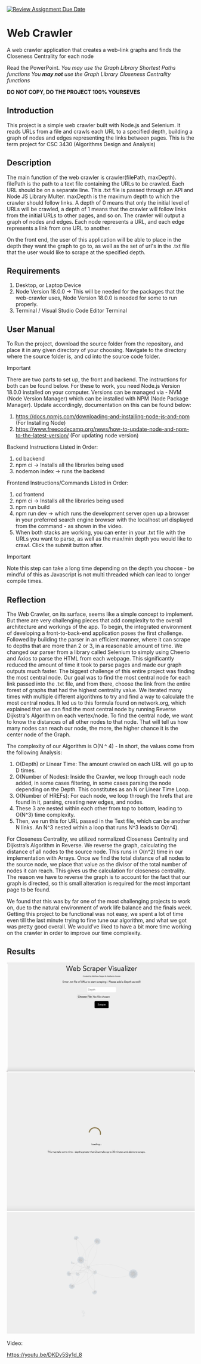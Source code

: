 [![Review Assignment Due Date](https://classroom.github.com/assets/deadline-readme-button-24ddc0f5d75046c5622901739e7c5dd533143b0c8e959d652212380cedb1ea36.svg)](https://classroom.github.com/a/vObvlpWW)
# Web Crawler
A web crawler application that creates a web-link graphs and finds the Closeness Centrality for each node

Read the PowerPoint.
*You may use the Graph Library Shortest Paths functions*
*You **may not** use the Graph Library Closeness Centrality functions*

**DO NOT COPY, DO THE PROJECT 100% YOURSEVES**

## Introduction	

This project is a simple web crawler built with Node.js and Selenium. It reads URLs from a file and crawls each URL to a specified depth, building a graph of nodes and edges representing the links between pages. This is the term project for CSC 3430 (Algorithms Design and Analysis)

## Description

The main function of the web crawler is crawler(filePath, maxDepth).
filePath is the path to a text file containing the URLs to be crawled. Each URL should be on a separate line. This .txt file is passed through an API and Node JS Library Multer.
maxDepth is the maximum depth to which the crawler should follow links. A depth of 0 means that only the initial level of URLs will be crawled, a depth of 1 means that the crawler will follow links from the initial URLs to other pages, and so on.
The crawler will output a graph of nodes and edges. Each node represents a URL, and each edge represents a link from one URL to another.

On the front end, the user of this application will be able to place in the depth they want the graph to go to, as well as the set of url's in the .txt file that the user would like to scrape at the specified depth.

## Requirements	
1. Desktop, or Laptop Device
2. Node Version 18.0.0 -> This will be needed for the packages that the web-crawler uses, Node Version 18.0.0 is needed for some to run properly.
3. Terminal / Visual Studio Code Editor Terminal
   
## User Manual
To Run the project, download the source folder from the repository, and place it in any given directory of your choosing. Navigate to the directory where the source folder is, and cd into the source code folder.

> [!IMPORTANT]
> There are two parts to set up, the front and backend. The instructions for both can be found below. For these to work, you need Node.js Version 18.0.0 installed on your computer.
> Versions can be managed via - NVM (Node Version Manager) which can be installed with NPM (Node Package Manager). Update accordingly, documentation on this can be found below:
> 1. https://docs.npmjs.com/downloading-and-installing-node-js-and-npm (For Installing Node)
> 2. https://www.freecodecamp.org/news/how-to-update-node-and-npm-to-the-latest-version/ (For updating node version)

Backend Instructions Listed in Order: 

1. cd backend
2. npm ci -> Installs all the libraries being used
3. nodemon index -> runs the backend

Frontend Instructions/Commands Listed in Order: 

1. cd frontend
2. npm ci -> Installs all the libraries being used
3. npm run build
4. npm run dev -> which runs the development server open up a browser in your preferred search engine browser with the localhost url displayed from the command - as shown in the video.
5. When both stacks are working, you can enter in your .txt file with the URLs you want to parse, as well as the max/min depth you would like to crawl. Click the submit button after. 

> [!IMPORTANT]
> Note this step can take a long time depending on the depth you choose - be mindful of this as Javascript is not multi threaded which can lead to longer compile times.


## Reflection
>  
The Web Crawler, on its surface, seems like a simple concept to implement. But there are very challenging pieces that add complexity to the overall architecture and workings of the app. To begin, the integrated environment of developing a front-to-back-end application poses the first challenge. Followed by building the parser in an efficient manner, where it can scrape to depths that are more than 2 or 3, in a reasonable amount of time. We changed our parser from a library called Selenium to simply using Cheerio and Axios to parse the HTML from each webpage. This significantly reduced the amount of time it took to parse pages and made our graph outputs much faster.
The biggest challenge of this entire project was finding the most central node. Our goal was to find the most central node for each link passed into the .txt file, and from there, choose the link from the entire forest of graphs that had the highest centrality value. We iterated many times with multiple different algorithms to try and find a way to calculate the most central nodes. It led us to this formula found on network.org, which explained that we can find the most central node by running Reverse Dijkstra's Algorithm on each vertex/node. To find the central node, we want to know the distances of all other nodes to that node. That will tell us how many nodes can reach our node, the more, the higher chance it is the center node of the Graph. 

The complexity of our Algorithm is O(N ^ 4) - In short, the values come from the following Analysis:

1.	O(Depth) or Linear Time: The amount crawled on each URL will go up to D times.
2.	O(Number of Nodes): Inside the Crawler, we loop through each node added, in some cases filtering, in some cases parsing the node depending on the Depth. This constitutes as an N or Linear Time Loop.
3.	O(Number of HREFs): For each node, we loop through the hrefs that are found in it, parsing, creating new edges, and nodes.
4.	These 3 are nested within each other from top to bottom, leading to O(N^3) time complexity.
5.	Then, we run this for URL passed in the Text file, which can be another N links. An N^3 nested within a loop that runs N^3 leads to O(n^4).

For Closeness Centrality, we utilized normalized Closeness Centrality and Dijkstra’s Algorithm in Reverse. We reverse the graph, calculating the distance of all nodes to the source node. This runs in O(n^2) time in our implementation with Arrays. Once we find the total distance of all nodes to the source node, we place that value as the divisor of the total number of nodes it can reach. This gives us the calculation for closeness centrality. The reason we have to reverse the graph is to account for the fact that our graph is directed, so this small alteration is required for the most important page to be found.

We found that this was by far one of the most challenging projects to work on, due to the natural environment of work life balance and the finals week. Getting this project to be functional was not easy, we spent a lot of time even till the last minute trying to fine tune our algorithm, and what we got was pretty good overall. We would’ve liked to have a bit more time working on the crawler in order to improve our time complexity.

## Results

![](Screenshot%201.png)
![](Screenshot%202.png)
![](Screenshot%203.png)

Video: 

https://youtu.be/DKDv5Sy1d_8
